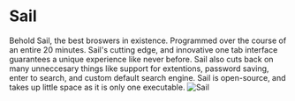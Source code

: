 # Sail
Behold Sail, the best broswers in existence.  Programmed over the course of an entire 20 minutes.  Sail's cutting edge, and innovative one tab interface guarantees a unique experience like never before.  Sail also cuts back on many unneccesary things like support for extentions, password saving, enter to search, and custom default search engine.  Sail is open-source, and takes up little space as it is only one executable.
![Sail](https://raw.githubusercontent.com/JakInventions/Sail-Browser/master/Images/SS1.PNG)
